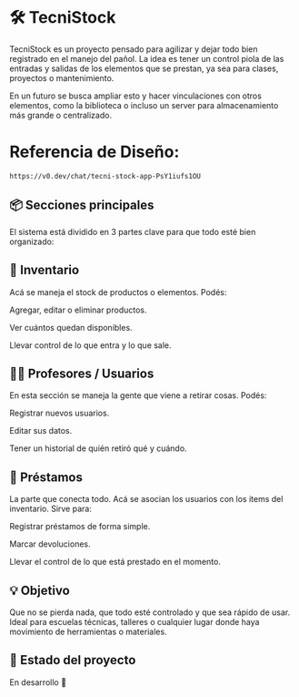 # 🛠️ TecniStock
TecniStock es un proyecto pensado para agilizar y dejar todo bien registrado en el manejo del pañol. La idea es tener un control piola de las entradas y salidas de los elementos que se prestan, ya sea para clases, proyectos o mantenimiento.

En un futuro se busca ampliar esto y hacer vinculaciones con otros elementos, como la biblioteca o incluso un server para almacenamiento más grande o centralizado.

# Referencia de Diseño:
    https://v0.dev/chat/tecni-stock-app-PsY1iufs1OU

## 📦 Secciones principales
El sistema está dividido en 3 partes clave para que todo esté bien organizado:

## 🧾 Inventario
Acá se maneja el stock de productos o elementos.
Podés:

Agregar, editar o eliminar productos.

Ver cuántos quedan disponibles.

Llevar control de lo que entra y lo que sale.

## 👨‍🏫 Profesores / Usuarios
En esta sección se maneja la gente que viene a retirar cosas.
Podés:

Registrar nuevos usuarios.

Editar sus datos.

Tener un historial de quién retiró qué y cuándo.

## 🔄 Préstamos
La parte que conecta todo.
Acá se asocian los usuarios con los items del inventario.
Sirve para:

Registrar préstamos de forma simple.

Marcar devoluciones.

Llevar el control de lo que está prestado en el momento.

## 💡 Objetivo
Que no se pierda nada, que todo esté controlado y que sea rápido de usar. Ideal para escuelas técnicas, talleres o cualquier lugar donde haya movimiento de herramientas o materiales.

## 📍 Estado del proyecto
En desarrollo 🧪

